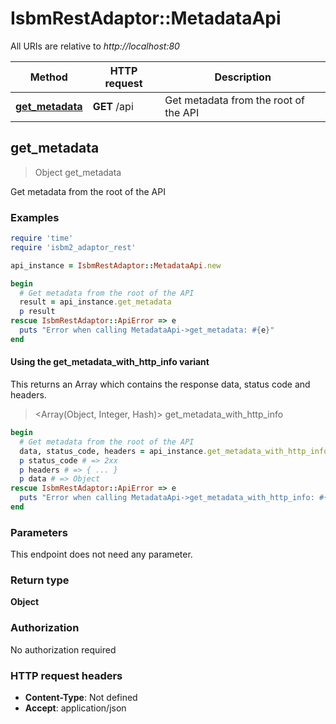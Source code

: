 # IsbmRestAdaptor::MetadataApi

All URIs are relative to *http://localhost:80*

| Method | HTTP request | Description |
| ------ | ------------ | ----------- |
| [**get_metadata**](MetadataApi.md#get_metadata) | **GET** /api | Get metadata from the root of the API |


## get_metadata

> Object get_metadata

Get metadata from the root of the API

### Examples

```ruby
require 'time'
require 'isbm2_adaptor_rest'

api_instance = IsbmRestAdaptor::MetadataApi.new

begin
  # Get metadata from the root of the API
  result = api_instance.get_metadata
  p result
rescue IsbmRestAdaptor::ApiError => e
  puts "Error when calling MetadataApi->get_metadata: #{e}"
end
```

#### Using the get_metadata_with_http_info variant

This returns an Array which contains the response data, status code and headers.

> <Array(Object, Integer, Hash)> get_metadata_with_http_info

```ruby
begin
  # Get metadata from the root of the API
  data, status_code, headers = api_instance.get_metadata_with_http_info
  p status_code # => 2xx
  p headers # => { ... }
  p data # => Object
rescue IsbmRestAdaptor::ApiError => e
  puts "Error when calling MetadataApi->get_metadata_with_http_info: #{e}"
end
```

### Parameters

This endpoint does not need any parameter.

### Return type

**Object**

### Authorization

No authorization required

### HTTP request headers

- **Content-Type**: Not defined
- **Accept**: application/json

